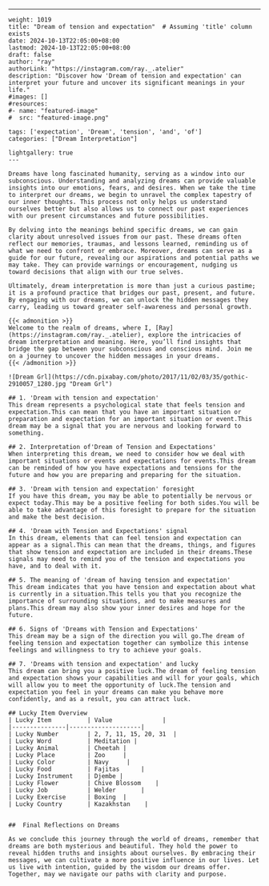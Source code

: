 ---
    weight: 1019
    title: "Dream of tension and expectation"  # Assuming 'title' column exists
    date: 2024-10-13T22:05:00+08:00
    lastmod: 2024-10-13T22:05:00+08:00
    draft: false
    author: "ray"
    authorLink: "https://instagram.com/ray._.atelier"
    description: "Discover how 'Dream of tension and expectation' can interpret your future and uncover its significant meanings in your life."
    #images: []
    #resources:
    #- name: "featured-image"
    #  src: "featured-image.png"
    
    tags: ['expectation', 'Dream', 'tension', 'and', 'of']
    categories: ["Dream Interpretation"]
    
    lightgallery: true
    ---
    
    Dreams have long fascinated humanity, serving as a window into our subconscious. Understanding and analyzing dreams can provide valuable insights into our emotions, fears, and desires. When we take the time to interpret our dreams, we begin to unravel the complex tapestry of our inner thoughts. This process not only helps us understand ourselves better but also allows us to connect our past experiences with our present circumstances and future possibilities.
    
    By delving into the meanings behind specific dreams, we can gain clarity about unresolved issues from our past. These dreams often reflect our memories, traumas, and lessons learned, reminding us of what we need to confront or embrace. Moreover, dreams can serve as a guide for our future, revealing our aspirations and potential paths we may take. They can provide warnings or encouragement, nudging us toward decisions that align with our true selves.
    
    Ultimately, dream interpretation is more than just a curious pastime; it is a profound practice that bridges our past, present, and future. By engaging with our dreams, we can unlock the hidden messages they carry, leading us toward greater self-awareness and personal growth.
    
    {{< admonition >}}
    Welcome to the realm of dreams, where I, [Ray](https://instagram.com/ray._.atelier), explore the intricacies of dream interpretation and meaning. Here, you’ll find insights that bridge the gap between your subconscious and conscious mind. Join me on a journey to uncover the hidden messages in your dreams.
    {{< /admonition >}}
    
    ![Dream Grl](https://cdn.pixabay.com/photo/2017/11/02/03/35/gothic-2910057_1280.jpg "Dream Grl")
    
    ## 1. 'Dream with tension and expectation'
    This dream represents a psychological state that feels tension and expectation.This can mean that you have an important situation or preparation and expectation for an important situation or event.This dream may be a signal that you are nervous and looking forward to something.
    
    ## 2. Interpretation of'Dream of Tension and Expectations'
    When interpreting this dream, we need to consider how we deal with important situations or events and expectations for events.This dream can be reminded of how you have expectations and tensions for the future and how you are preparing and preparing for the situation.
    
    ## 3. 'Dream with tension and expectation' foresight
    If you have this dream, you may be able to potentially be nervous or expect today.This may be a positive feeling for both sides.You will be able to take advantage of this foresight to prepare for the situation and make the best decision.
    
    ## 4. 'Dream with Tension and Expectations' signal
    In this dream, elements that can feel tension and expectation can appear as a signal.This can mean that the dreams, things, and figures that show tension and expectation are included in their dreams.These signals may need to remind you of the tension and expectations you have, and to deal with it.
    
    ## 5. The meaning of 'dream of having tension and expectation'
    This dream indicates that you have tension and expectation about what is currently in a situation.This tells you that you recognize the importance of surrounding situations, and to make measures and plans.This dream may also show your inner desires and hope for the future.
    
    ## 6. Signs of 'Dreams with Tension and Expectations'
    This dream may be a sign of the direction you will go.The dream of feeling tension and expectation together can symbolize this intense feelings and willingness to try to achieve your goals.
    
    ## 7. 'Dreams with tension and expectation' and lucky
    This dream can bring you a positive luck.The dream of feeling tension and expectation shows your capabilities and will for your goals, which will allow you to meet the opportunity of luck.The tension and expectation you feel in your dreams can make you behave more confidently, and as a result, you can attract luck.
    
    ## Lucky Item Overview
    | Lucky Item          | Value              |
    |---------------|--------------------|
    | Lucky Number        | 2, 7, 11, 15, 20, 31  |
    | Lucky Word          | Meditation |
    | Lucky Animal        | Cheetah |
    | Lucky Place         | Zoo     |
    | Lucky Color         | Navy     |
    | Lucky Food          | Fajitas      |
    | Lucky Instrument    | Djembe |
    | Lucky Flower        | Chive Blossom    |
    | Lucky Job           | Welder       |
    | Lucky Exercise      | Boxing  |
    | Lucky Country       | Kazakhstan    |
    
    
    ##  Final Reflections on Dreams
    
    As we conclude this journey through the world of dreams, remember that dreams are both mysterious and beautiful. They hold the power to reveal hidden truths and insights about ourselves. By embracing their messages, we can cultivate a more positive influence in our lives. Let us live with intention, guided by the wisdom our dreams offer. Together, may we navigate our paths with clarity and purpose.
    